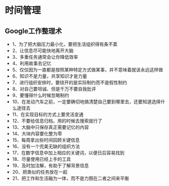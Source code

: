# 时间管理

## Google工作整理术
* 1、为了把大脑压力最小化，要把生活组织得有条不紊
* 2、让信息尽可能快地离开大脑
* 3、多重任务通常会让你降低效率
* 4、利用故事去记忆
* 5、仅仅因为一直都是按照某种特定方式做某事，并不意味着就该永远这样做
* 6、知识不是力量，共享知识才是力量
* 7、进行组织安排时，要绕开的是实际制约而不是假性制约
* 8、对自己要坦诚、但是千万不要自我批评
* 9、要懂得什么时候忽略制约
* 10、在发动汽车之前，一定要确切地搞清楚自己要到哪里去，还要知道选择什么途径去
* 11、在实现目标的方式上要灵活变通
* 12、不要给信息归档，用的时候去搜索就行了
* 13、大脑中只保存真正需要记忆的内容
* 14、大块内容要化整为零
* 15、每周拿出些时间回顾关键信息
* 16、没有一个完美无缺的组织方法
* 17、在数字信息中加上相应的关键词，以便日后容易找到
* 18、尽量使用已经上手的工具
* 19、及时加注解，有助于了解背景信息
* 20、把类似的任务放在一起
* 21、把工作和生活融为一体，而不是力图在二者之间来平衡


